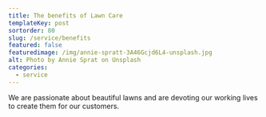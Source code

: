 ```yaml
---
title: The benefits of Lawn Care
templateKey: post
sortorder: 80
slug: /service/benefits
featured: false
featuredimage: /img/annie-spratt-3A46Gcjd6L4-unsplash.jpg
alt: Photo by Annie Sprat on Unsplash
categories:
  - service
---
```


We are passionate about beautiful lawns and are devoting our working lives to
create them for our customers.
